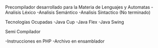 Precompilador desarrollado para la Materia de Lenguajes y Automatas
-Analisis Léxico
-Analisis Semántico
-Analisis Sintactico (No terminado)

Tecnologías Ocupadas
-Java Cup
-Java Flex
-Java Swing

Semi Compilador

-Instrucciones en PHP
-Archivo en ensamblador 
